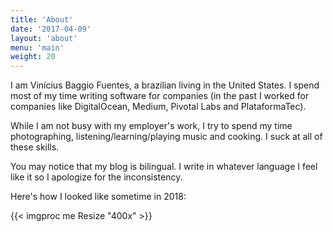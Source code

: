 ```yaml
---
title: 'About'
date: '2017-04-09'
layout: 'about'
menu: 'main'
weight: 20
---
```


I am Vinícius Baggio Fuentes, a brazilian living in the United States. I spend most of my time writing software for companies (in the past I worked for companies like DigitalOcean, Medium, Pivotal Labs and PlataformaTec).

While I am not busy with my employer's work, I try to spend my time photographing, listening/learning/playing music and cooking. I suck at all of these skills.

You may notice that my blog is bilingual. I write in whatever language I feel like it so I apologize for the inconsistency.

Here's how I looked like sometime in 2018:

{{< imgproc me Resize "400x" >}}
